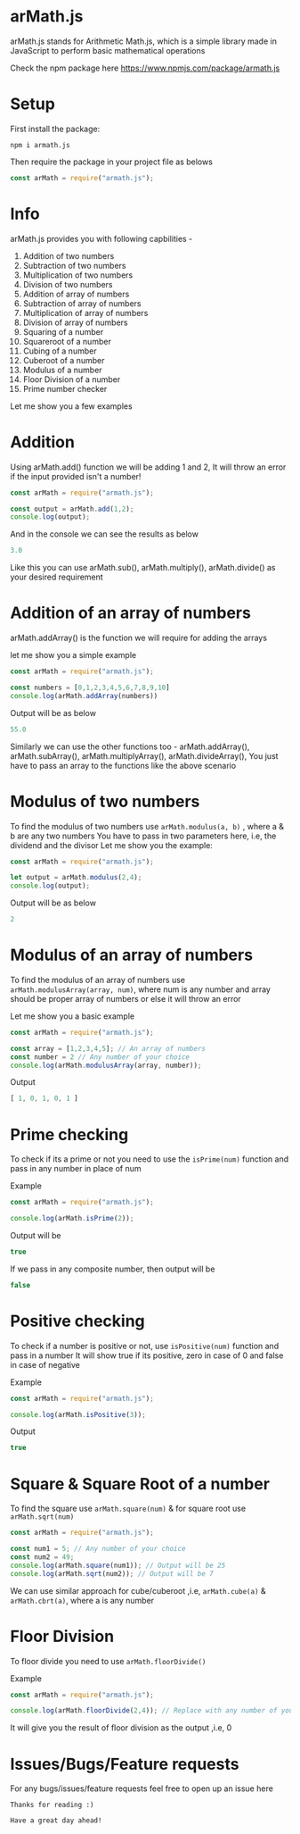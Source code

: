 # arMath.js
arMath.js stands for Arithmetic Math.js, which is a simple library made in JavaScript to perform basic mathematical operations

Check the npm package here
https://www.npmjs.com/package/armath.js

# Setup
First install the package:

```
npm i armath.js
```

Then require the package in your project file as belows

```javascript
const arMath = require("armath.js");
```

# Info
arMath.js provides you with following capbilities -
1. Addition of two numbers
2. Subtraction of two numbers
3. Multiplication of two numbers
4. Division of two numbers
5. Addition of array of numbers
6. Subtraction of array of numbers
7. Multiplication of array of numbers
8. Division of array of numbers
9. Squaring of a number
10. Squareroot of a number
11. Cubing of a number
12. Cuberoot of a number
13. Modulus of a number
14. Floor Division of a number
15. Prime number checker

Let me show you a few examples
# Addition 
Using arMath.add() function we will be adding 1 and 2,
It will throw an error if the input provided isn't a number!

```javascript
const arMath = require("armath.js");

const output = arMath.add(1,2);
console.log(output);
```

And in the console we can see the results as below

```javascript
3.0
```

Like this you can use arMath.sub(), arMath.multiply(), arMath.divide() as your desired requirement

# Addition of an array of numbers
arMath.addArray() is the function we will require for adding the arrays

let me show you a simple example 

```javascript
const arMath = require("armath.js");

const numbers = [0,1,2,3,4,5,6,7,8,9,10]
console.log(arMath.addArray(numbers))
```

Output will be as below 

```javascript
55.0
```

Similarly we can use the other functions too - arMath.addArray(), arMath.subArray(), arMath.multiplyArray(), arMath.divideArray(),
You just have to pass an array to the functions like the above scenario

# Modulus of two numbers

To find the modulus of two numbers
use `arMath.modulus(a, b)` , where a & b are any two numbers
You have to pass in two parameters here, i.e, the dividend and the divisor
Let me show you the example:

```javascript
const arMath = require("armath.js");

let output = arMath.modulus(2,4);
console.log(output);
```

Output will be as below 

```javascript
2
```

# Modulus of an array of numbers
To find the modulus of an array of numbers use `arMath.modulusArray(array, num)`, where num is any number and array should be proper array of numbers or else it will throw an error

Let me show you a basic example

```javascript
const arMath = require("armath.js");

const array = [1,2,3,4,5]; // An array of numbers
const number = 2 // Any number of your choice
console.log(arMath.modulusArray(array, number));
```

Output

```javascript
[ 1, 0, 1, 0, 1 ]
```

# Prime checking
To check if its a prime or not you need to use the `isPrime(num)` function and pass in any number in place of num

Example

```javascript
const arMath = require("armath.js");

console.log(arMath.isPrime(2));
```

Output will be 

```javascript
true
```

If we pass in any composite number, then output will be 

```javascript
false
```

# Positive checking
To check if a number is positive or not, use `isPositive(num)` function and pass in a number
It will show true if its positive, zero in case of 0 and false in case of negative

Example

```javascript
const arMath = require("armath.js");

console.log(arMath.isPositive(3));
```

Output

```javascript
true
```

# Square & Square Root of a number

To find the square use `arMath.square(num)` & for square root use `arMath.sqrt(num)`

```javascript
const arMath = require("armath.js");

const num1 = 5; // Any number of your choice
const num2 = 49;
console.log(arMath.square(num1)); // Output will be 25
console.log(arMath.sqrt(num2)); // Output will be 7
```

We can use similar approach for cube/cuberoot ,i.e, `arMath.cube(a)` & `arMath.cbrt(a)`, where a is any number

# Floor Division

To floor divide you need to use `arMath.floorDivide()`

Example

```javascript
const arMath = require("armath.js");

console.log(arMath.floorDivide(2,4)); // Replace with any number of your choice
```

It will give you the result of floor division as the output ,i.e, 0

# Issues/Bugs/Feature requests

For any bugs/issues/feature requests feel free to open up an issue here

`Thanks for reading :)`

`Have a great day ahead!`
